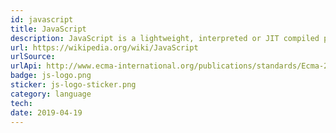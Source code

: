 ```yaml
---
id: javascript
title: JavaScript
description: JavaScript is a lightweight, interpreted or JIT compiled programming language with first-class functions.
url: https://wikipedia.org/wiki/JavaScript 
urlSource: 
urlApi: http://www.ecma-international.org/publications/standards/Ecma-262.htm
badge: js-logo.png
sticker: js-logo-sticker.png
category: language
tech: 
date: 2019-04-19
---
```


